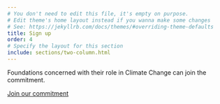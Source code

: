 ```yaml
---
# You don't need to edit this file, it's empty on purpose.
# Edit theme's home layout instead if you wanna make some changes
# See: https://jekyllrb.com/docs/themes/#overriding-theme-defaults
title: Sign up
order: 4
# Specify the layout for this section
include: sections/two-column.html
---
```


Foundations concerned with their role in Climate Change can join the commitment.

[Join our commitment](https://forms.gle/tB3vjJf3vdLT2VXE7)
